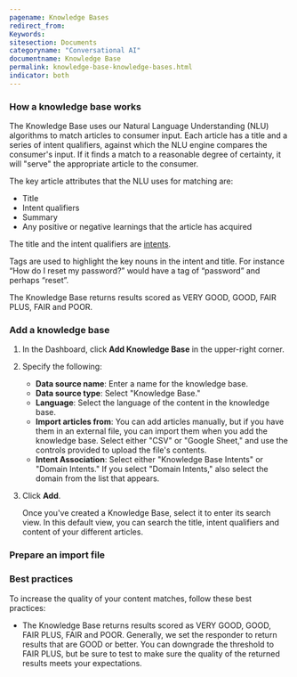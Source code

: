 ```yaml
---
pagename: Knowledge Bases
redirect_from:
Keywords:
sitesection: Documents
categoryname: "Conversational AI"
documentname: Knowledge Base
permalink: knowledge-base-knowledge-bases.html
indicator: both
---
```


### How a knowledge base works

The Knowledge Base uses our Natural Language Understanding (NLU) algorithms to match articles to consumer input. Each article has a title and a series of intent qualifiers, against which the NLU engine compares the consumer's input. If it finds a match to a reasonable degree of certainty, it will "serve" the appropriate article to the consumer.

The key article attributes that the NLU uses for matching are:

* Title
* Intent qualifiers
* Summary
* Any positive or negative learnings that the article has acquired

The title and the intent qualifiers are [intents](intent-builder-intents.html).

Tags are used to highlight the key nouns in the intent and title. For instance “How do I reset my password?” would have a tag of “password” and perhaps “reset”.

The Knowledge Base returns results scored as VERY GOOD, GOOD, FAIR PLUS, FAIR and POOR.

### Add a knowledge base

1. In the Dashboard, click **Add Knowledge Base** in the upper-right corner.
2. Specify the following:
    * **Data source name**: Enter a name for the knowledge base.
    * **Data source type**: Select "Knowledge Base."
    * **Language**: Select the language of the content in the knowledge base.
    * **Import articles from**: You can add articles manually, but if you have them in an external file, you can import them when you add the knowledge base. Select either "CSV" or "Google Sheet," and use the controls provided to upload the file's contents.
    * **Intent Association**: Select either "Knowledge Base Intents" or "Domain Intents." If you select "Domain Intents," also select the domain from the list that appears.
3. Click **Add**.

    Once you've created a Knowledge Base, select it to enter its search view. In this default view, you can search the title, intent qualifiers and content of your different articles.

### Prepare an import file



### Best practices

To increase the quality of your content matches, follow these best practices:

* The Knowledge Base returns results scored as VERY GOOD, GOOD, FAIR PLUS, FAIR and POOR. Generally, we set the responder to return results that are GOOD or better. You can downgrade the threshold to FAIR PLUS, but be sure to test to make sure the quality of the returned results meets your expectations.